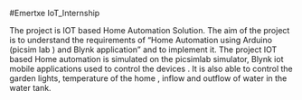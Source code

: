 #Emertxe IoT_Internship

The project is IOT based Home Automation Solution.
The aim of the project is to understand the requirements of “Home Automation  using Arduino (picsim lab ) and Blynk  application” and to implement it.
The project IOT based Home automation is simulated on the picsimlab simulator, Blynk iot mobile applications used to control the devices . It is also able to control the garden lights, temperature of the home , inflow and outflow of water in the water tank. 


